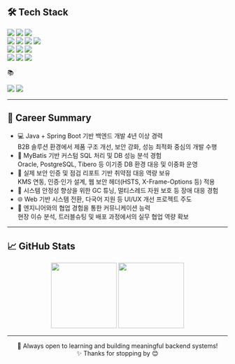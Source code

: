 ## 🛠 Tech Stack
<div align="left"> <img src="https://img.shields.io/badge/Java-007396?style=for-the-badge&logo=java&logoColor=white"/> <img src="https://img.shields.io/badge/SpringBoot-6DB33F?style=for-the-badge&logo=springboot&logoColor=white"/> <img src="https://img.shields.io/badge/MyBatis-DB1F29?style=for-the-badge&logoColor=white"/> </div> <div align="left"> <img src="https://img.shields.io/badge/PostgreSQL-4169E1?style=for-the-badge&logo=postgresql&logoColor=white"/> <img src="https://img.shields.io/badge/Oracle-F80000?style=for-the-badge&logo=oracle&logoColor=white"/> <img src="https://img.shields.io/badge/Tibero-3D3C3A?style=for-the-badge&logoColor=white"/> <img src="https://img.shields.io/badge/Apache Ignite-E34F26?style=for-the-badge&logo=apache&logoColor=white"/> </div> <div align="left"> <img src="https://img.shields.io/badge/JavaScript-F7DF1E?style=for-the-badge&logo=javascript&logoColor=black"/> <img src="https://img.shields.io/badge/jQuery-0769AD?style=for-the-badge&logo=jquery&logoColor=white"/> <img src="https://img.shields.io/badge/Thymeleaf-005F0F?style=for-the-badge&logoColor=white"/> </div> <div align="left"> <img src="https://img.shields.io/badge/Linux-FCC624?style=for-the-badge&logo=linux&logoColor=black"/> <img src="https://img.shields.io/badge/KMS-555555?style=for-the-badge&logoColor=white"/> <img src="https://img.shields.io/badge/Git-F05032?style=for-the-badge&logo=git&logoColor=white"/> </div>

📚
<div align="left"> <img src="https://img.shields.io/badge/JPA-59666C?style=for-the-badge&logo=hibernate&logoColor=white"/> <img src="https://img.shields.io/badge/Kotlin-7F52FF?style=for-the-badge&logo=kotlin&logoColor=white"/> </div>

---

## 💼 Career Summary

- 💻 Java + Spring Boot 기반 백엔드 개발 4년 이상 경력<br>
B2B 솔루션 환경에서 제품 구조 개선, 보안 강화, 성능 최적화 중심의 개발 수행
- 🔧 MyBatis 기반 커스텀 SQL 처리 및 DB 성능 분석 경험<br>
Oracle, PostgreSQL, Tibero 등 이기종 DB 환경 대응 및 이중화 운영
- 🔐 실제 보안 인증 및 점검 리포트 기반 취약점 대응 역량 보유<br>
KMS 연동, 인증·인가 설계, 웹 보안 헤더(HSTS, X-Frame-Options 등) 적용
- 🧠 시스템 안정성 향상을 위한 GC 튜닝, 멀티스레드 자원 보호 등 장애 대응 경험
- 🌐 Web 기반 시스템 전환, 다국어 지원 등 UI/UX 개선 프로젝트 주도
- 🤝 엔지니어와의 협업 경험을 통한 커뮤니케이션 능력<br>
현장 이슈 분석, 트러블슈팅 및 배포 과정에서의 실무 협업 역량 확보

---

## 📈 GitHub Stats

<div align="center">
  <img src="https://github-readme-stats.vercel.app/api?username=hyemin-lee24&show_icons=true&theme=tokyonight&cachebuster=1" height="150"/>
  <img src="https://github-readme-stats.vercel.app/api/top-langs/?username=hyemin-lee24&layout=compact&theme=tokyonight&cachebuster=1" height="150"/>
</div>

---

<p align="center">
📌 Always open to learning and building meaningful backend systems!<br>
✨ Thanks for stopping by 😊
</p>

